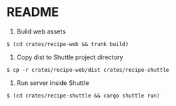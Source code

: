 # README

1. Build web assets

```
$ (cd crates/recipe-web && trunk build)
```

1. Copy dist to Shuttle project directory

```
$ cp -r crates/recipe-web/dist crates/recipe-shuttle
```

1. Run server inside Shuttle

```
$ (cd crates/recipe-shuttle && cargo shuttle run)
```
